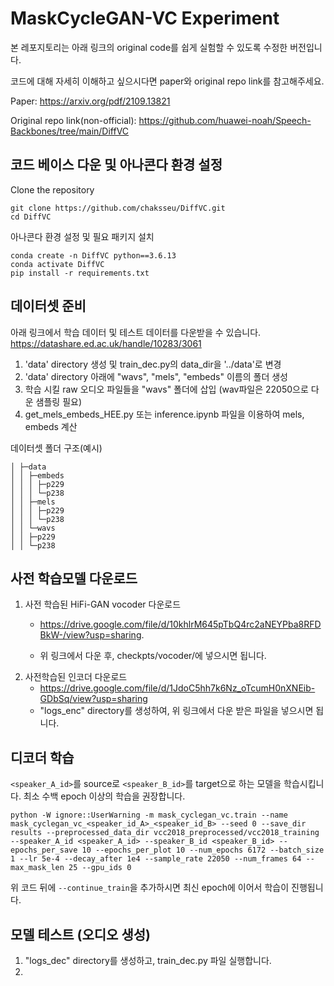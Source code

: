 # MaskCycleGAN-VC Experiment

본 레포지토리는 아래 링크의 original code를 쉽게 실험할 수 있도록 수정한 버전입니다.

코드에 대해 자세히 이해하고 싶으시다면 paper와 original repo link를 참고해주세요.

Paper: https://arxiv.org/pdf/2109.13821

Original repo link(non-official): https://github.com/huawei-noah/Speech-Backbones/tree/main/DiffVC


## 코드 베이스 다운 및 아나콘다 환경 설정

Clone the repository

```
git clone https://github.com/chaksseu/DiffVC.git
cd DiffVC
```

아나콘다 환경 설정 및 필요 패키지 설치

```
conda create -n DiffVC python==3.6.13
conda activate DiffVC
pip install -r requirements.txt
```


## 데이터셋 준비

아래 링크에서 학습 데이터 및 테스트 데이터를 다운받을 수 있습니다.
https://datashare.ed.ac.uk/handle/10283/3061

1. 'data' directory 생성 및 train_dec.py의 data_dir을 '../data'로 변경
2. 'data' directory 아래에 "wavs", "mels", "embeds" 이름의 폴더 생성
3. 학습 시킬 raw 오디오 파일들을 "wavs" 폴더에 삽입 (wav파일은 22050으로 다운 샘플링 필요)
4. get_mels_embeds_HEE.py 또는 inference.ipynb 파일을 이용하여 mels, embeds 계산

데이터셋 폴더 구조(예시)
```
│ ├─data
│ │ ├─embeds
│ │ │ ├─p229
│ │ │ └─p238
│ │ ├─mels
│ │ │ ├─p229
│ │ │ └─p238
│ │ └─wavs
│ │ ├─p229
│ │ └─p238
```

## 사전 학습모델 다운로드

1. 사전 학습된 HiFi-GAN vocoder 다운로드
   - https://drive.google.com/file/d/10khlrM645pTbQ4rc2aNEYPba8RFDBkW-/view?usp=sharing.
   
   - 위 링크에서 다운 후, checkpts/vocoder/에 넣으시면 됩니다.
2. 사전학습된 인코더 다운로드
   - https://drive.google.com/file/d/1JdoC5hh7k6Nz_oTcumH0nXNEib-GDbSq/view?usp=sharing
   - "logs_enc" directory를 생성하여, 위 링크에서 다운 받은 파일을 넣으시면 됩니다.


## 디코더 학습

`<speaker_A_id>`를 source로 `<speaker_B_id>`를 target으로 하는 모델을 학습시킵니다. 최소 수백 epoch 이상의 학습을 권장합니다.

```
python -W ignore::UserWarning -m mask_cyclegan_vc.train --name mask_cyclegan_vc_<speaker_id_A>_<speaker_id_B> --seed 0 --save_dir results --preprocessed_data_dir vcc2018_preprocessed/vcc2018_training --speaker_A_id <speaker_A_id> --speaker_B_id <speaker_B_id> --epochs_per_save 10 --epochs_per_plot 10 --num_epochs 6172 --batch_size 1 --lr 5e-4 --decay_after 1e4 --sample_rate 22050 --num_frames 64 --max_mask_len 25 --gpu_ids 0
```

위 코드 뒤에 `--continue_train`을 추가하시면 최신 epoch에 이어서 학습이 진행됩니다.


## 모델 테스트 (오디오 생성)

1. "logs_dec" directory를 생성하고, train_dec.py 파일 실행합니다.
2. 